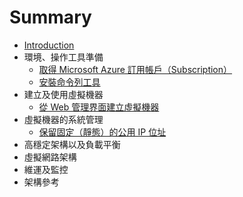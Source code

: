 # Summary

* [Introduction](README.md)
* 環境、操作工具準備
  * [取得 Microsoft Azure 訂用帳戶（Subscription）](/ch01/sign-up-microsoft-azure-subscriptions.md)
  * [安裝命令列工具](/ch01/install-command-line-tools.md)
* 建立及使用虛擬機器
  * [從 Web 管理界面建立虛擬機器](/ch02/create-new-vm-from-portal.md)
* 虛擬機器的系統管理
  * [保留固定（靜態）的公用 IP 位址](/ch03/reserve-static-public-ip-address.md)
* 高穩定架構以及負載平衡
* 虛擬網路架構
* 維運及監控
* 架構參考



